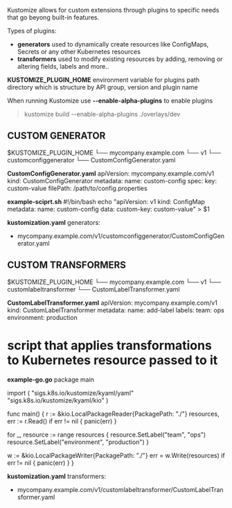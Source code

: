 Kustomize allows for custom extensions through plugins to specific needs that go beyong built-in features.

Types of plugins:
- **generators** used to dynamically create resources like ConfigMaps, Secrets or any other Kubernetes resources
- **transformers** used to modify existing resources by adding, removing or altering fields, labels and more..

**KUSTOMIZE_PLUGIN_HOME** environment variable for plugins path directory which is structure by 
API group, version and plugin name

When running Kustomize use **--enable-alpha-plugins** to enable plugins
> kustomize build --enable-alpha-plugins ./overlays/dev


## CUSTOM GENERATOR
$KUSTOMIZE_PLUGIN_HOME
└── mycompany.example.com
    └── v1
        └── customconfiggenerator
            └── CustomConfigGenerator.yaml

**CustomConfigGenerator.yaml**
apiVersion: mycompany.example.com/v1
kind: CustomConfigGenerator
metadata:
  name: custom-config
spec:
  key: custom-value
  filePath: /path/to/config.properties

**example-sciprt.sh**
#!/bin/bash
echo "apiVersion: v1
kind: ConfigMap
metadata:
  name: custom-config
data:
  custom-key: custom-value" > $1

**kustomization.yaml**
generators:
  - mycompany.example.com/v1/customconfiggenerator/CustomConfigGenerator.yaml


## CUSTOM TRANSFORMERS
$KUSTOMIZE_PLUGIN_HOME
└── mycompany.example.com
    └── v1
        └── customlabeltransformer
            └── CustomLabelTransformer.yaml

**CustomLabelTransformer.yaml**
apiVersion: mycompany.example.com/v1
kind: CustomLabelTransformer
metadata:
  name: add-label
labels:
  team: ops
  environment: production

# script that applies transformations to Kubernetes resource passed to it
**example-go.go**
package main

import (
  "sigs.k8s.io/kustomize/kyaml/yaml"
  "sigs.k8s.io/kustomize/kyaml/kio"
)

func main() {
  r := &kio.LocalPackageReader{PackagePath: "./"}
  resources, err := r.Read()
  if err != nil {
    panic(err)
  }

  for _, resource := range resources {
    resource.SetLabel("team", "ops")
    resource.SetLabel("environment", "production")
  }

  w := &kio.LocalPackageWriter{PackagePath: "./"}
  err = w.Write(resources)
  if err != nil {
    panic(err)
  }
}

**kustomization.yaml**
transformers:
  - mycompany.example.com/v1/customlabeltransformer/CustomLabelTransformer.yaml
